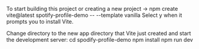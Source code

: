 To start building this project or creating a new project  -> npm create vite@latest spotify-profile-demo -- --template vanilla
Select y when it prompts you to install Vite.

Change directory to the new app directory that Vite just created and start the development server:
cd spodify-profile-demo
npm install
npm run dev
